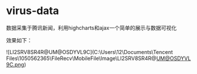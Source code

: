 #  virus-data 

数据采集于腾讯新闻，利用highcharts和ajax一个简单的展示与数据可视化

效果如下：

![LI2SRV8SR4R@UM@OSDYVL9C](C:\Users\12\Documents\Tencent Files\1050562365\FileRecv\MobileFile\Image\LI2SRV8SR4R@UM@OSDYVL9C.png)
